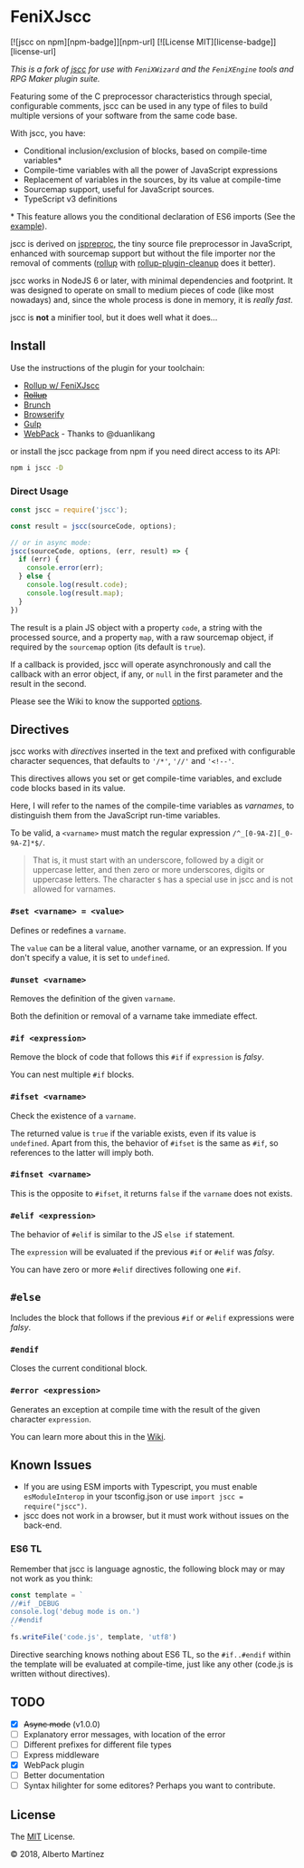 # FeniXJscc

[![jscc on npm][npm-badge]][npm-url]
[![License MIT][license-badge]][license-url]

*This is a fork of [jscc](https://github.com/aMarCruz/jscc) for use with `FeniXWizard` and the `FeniXEngine` tools and RPG Maker plugin suite.*

Featuring some of the C preprocessor characteristics through special, configurable comments, jscc can be used in any type of files to build multiple versions of your software from the same code base.

With jscc, you have:

- Conditional inclusion/exclusion of blocks, based on compile-time variables*
- Compile-time variables with all the power of JavaScript expressions
- Replacement of variables in the sources, by its value at compile-time
- Sourcemap support, useful for JavaScript sources.
- TypeScript v3 definitions

\* This feature allows you the conditional declaration of ES6 imports (See the [example](#example)).

jscc is derived on [jspreproc](http://amarcruz.github.io/jspreproc), the tiny source file preprocessor in JavaScript, enhanced with sourcemap support but without the file importer nor the removal of comments ([rollup](https://rollupjs.org/guide/en) with [rollup-plugin-cleanup](https://www.npmjs.com/package/rollup-plugin-cleanup) does it better).

jscc works in NodeJS 6 or later, with minimal dependencies and footprint. It was designed to operate on small to medium pieces of code (like most nowadays) and, since the whole process is done in memory, it is _really fast_.

jscc is **not** a minifier tool, but it does well what it does...

## Install

Use the instructions of the plugin for your toolchain:

- [Rollup w/ FeniXJscc](https://gitlab.com/FeniXEngineMV/rollup-plugin-jscc)
- ~~[Rollup](https://www.npmjs.com/package/rollup-plugin-jscc)~~
- [Brunch](https://www.npmjs.com/package/jscc-brunch)
- [Browserify](https://www.npmjs.com/package/jsccify)
- [Gulp](https://www.npmjs.com/package/gulp-jscc)
- [WebPack](https://github.com/OrangeLab/webpack-plugin-jscc) - Thanks to @duanlikang

or install the jscc package from npm if you need direct access to its API:

```sh
npm i jscc -D
```

### Direct Usage

```js
const jscc = require('jscc');

const result = jscc(sourceCode, options);

// or in async mode:
jscc(sourceCode, options, (err, result) => {
  if (err) {
    console.error(err);
  } else {
    console.log(result.code);
    console.log(result.map);
  }
})
```

The result is a plain JS object with a property `code`, a string with the processed source, and a property `map`, with a raw sourcemap object, if required by the `sourcemap` option (its default is `true`).

If a callback is provided, jscc will operate asynchronously and call the callback with an error object, if any, or `null` in the first parameter and the result in the second.

Please see the Wiki to know the supported [options](https://github.com/aMarCruz/jscc/wiki/Options).

## Directives

jscc works with _directives_ inserted in the text and prefixed with configurable character sequences, that defaults to `'/*'`, `'//'` and `'<!--'`.

This directives allows you set or get compile-time variables, and exclude code blocks based in its value.

Here, I will refer to the names of the compile-time variables as _varnames_, to distinguish them from the JavaScript run-time variables.

To be valid, a `<varname>` must match the regular expression `/^_[0-9A-Z][_0-9A-Z]*$/`.

> That is, it must start with an underscore, followed by a digit or uppercase letter, and then zero or more underscores, digits or uppercase letters. The character `$` has a special use in jscc and is not allowed for varnames.

### `#set <varname> = <value>`

Defines or redefines a `varname`.

The `value` can be a literal value, another varname, or an expression. If you don't specify a value, it is set to `undefined`.

### `#unset <varname>`

Removes the definition of the given `varname`.

Both the definition or removal of a varname take immediate effect.

### `#if <expression>`

Remove the block of code that follows this `#if` if `expression` is _falsy_.

You can nest multiple `#if` blocks.

### `#ifset <varname>`

Check the existence of a `varname`.

The returned value is `true` if the variable exists, even if its value is `undefined`. Apart from this, the behavior of `#ifset` is the same as `#if`, so references to the latter will imply both.

### `#ifnset <varname>`

This is the opposite to `#ifset`, it returns `false` if the `varname` does not exists.

### `#elif <expression>`

The behavior of `#elif` is similar to the JS `else if` statement.

The `expression` will be evaluated if the previous `#if` or `#elif` was _falsy_.

You can have zero or more `#elif` directives following one `#if`.

## `#else`

Includes the block that follows if the previous `#if` or `#elif` expressions were _falsy_.

### `#endif`

Closes the current conditional block.

### `#error <expression>`

Generates an exception at compile time with the result of the given character `expression`.

You can learn more about this in the [Wiki](https://github.com/aMarCruz/jscc/wiki).

## Known Issues

- If you are using ESM imports with Typescript, you must enable `esModuleInterop` in your tsconfig.json or use `import jscc = require("jscc")`.
- jscc does not work in a browser, but it must work without issues on the back-end.

### ES6 TL

Remember that jscc is language agnostic, the following block may or may not work as you think:

```js
const template = `
//#if _DEBUG
console.log('debug mode is on.')
//#endif
`
fs.writeFile('code.js', template, 'utf8')
```

Directive searching knows nothing about ES6 TL, so the `#if..#endif` within the template will be evaluated at compile-time, just like any other (code.js is written without directives).

## TODO

- [X] ~~Async mode~~ (v1.0.0)
- [ ] Explanatory error messages, with location of the error
- [ ] Different prefixes for different file types
- [ ] Express middleware
- [X] WebPack plugin
- [ ] Better documentation
- [ ] Syntax hilighter for some editores? Perhaps you want to contribute.

## License

The [MIT](LICENSE) License.

&copy; 2018, Alberto Martínez
